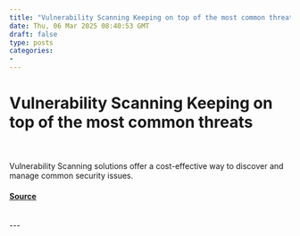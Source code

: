 ```yaml
---
title: "Vulnerability Scanning Keeping on top of the most common threats"
date: Thu, 06 Mar 2025 08:40:53 GMT
draft: false
type: posts
categories: 
- 
---
```

# Vulnerability Scanning Keeping on top of the most common threats

<br/>

<br/>
Vulnerability Scanning solutions offer a cost-effective way to discover and manage common security issues.

#### [Source](https://www.ncsc.gov.uk/blog-post/vulnerability-scanning-keeping-on-top-of-the-most-common-threats)

<br/>
---
